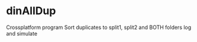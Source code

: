 # dinAllDup
Crossplatform program
Sort duplicates to split1, split2 and BOTH folders
log and simulate
